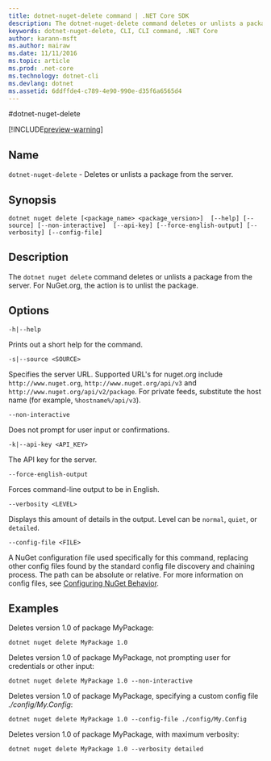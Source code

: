 ```yaml
---
title: dotnet-nuget-delete command | .NET Core SDK
description: The dotnet-nuget-delete command deletes or unlists a package from the server. 
keywords: dotnet-nuget-delete, CLI, CLI command, .NET Core
author: karann-msft
ms.author: mairaw
ms.date: 11/11/2016
ms.topic: article
ms.prod: .net-core
ms.technology: dotnet-cli
ms.devlang: dotnet
ms.assetid: 6ddffde4-c789-4e90-990e-d35f6a6565d4
---
```


#dotnet-nuget-delete

[!INCLUDE[preview-warning](../../../includes/warning.md)]

## Name 
`dotnet-nuget-delete` - Deletes or unlists a package from the server. 

## Synopsis

`dotnet nuget delete [<package_name> <package_version>] 
    [--help] [--source] [--non-interactive] 
    [--api-key] [--force-english-output] [--verbosity] [--config-file]`

## Description

The `dotnet nuget delete` command deletes or unlists a package from the server. For NuGet.org, the action is to unlist the package.

## Options

`-h|--help`

Prints out a short help for the command.  

`-s|--source <SOURCE>`

Specifies the server URL. Supported URL's for nuget.org include `http://www.nuget.org`, `http://www.nuget.org/api/v3` and `http://www.nuget.org/api/v2/package`. 
For private feeds, substitute the host name (for example, `%hostname%/api/v3`).

`--non-interactive`

Does not prompt for user input or confirmations.

`-k|--api-key <API_KEY>`

The API key for the server.

`--force-english-output`

Forces command-line output to be in English.

`--verbosity <LEVEL>`

Displays this amount of details in the output. Level can be `normal`, `quiet`, or `detailed`.

`--config-file <FILE>`

A NuGet configuration file used specifically for this command, replacing other config files found by the standard config file discovery and chaining process. 
The path can be absolute or relative.
For more information on config files, see [Configuring NuGet Behavior](https://docs.nuget.org/ndocs/consume-packages/configuring-nuget-behavior). 

## Examples

Deletes version 1.0 of package MyPackage:

`dotnet nuget delete MyPackage 1.0` 

Deletes version 1.0 of package MyPackage, not prompting user for credentials or other input:

`dotnet nuget delete MyPackage 1.0 --non-interactive`

Deletes version 1.0 of package MyPackage, specifying a custom config file *./config/My.Config*:

`dotnet nuget delete MyPackage 1.0 --config-file ./config/My.Config`

Deletes version 1.0 of package MyPackage, with maximum verbosity:

`dotnet nuget delete MyPackage 1.0 --verbosity detailed`
